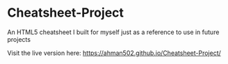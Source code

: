 # Cheatsheet-Project
An HTML5 cheatsheet I built for myself just as a reference to use in future projects 

Visit the live version here: https://ahman502.github.io/Cheatsheet-Project/ 
